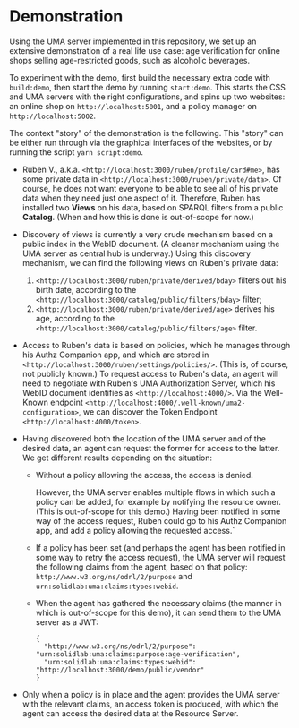 
# Demonstration

Using the UMA server implemented in this repository, we set up an extensive demonstration of a real life use case: age verification for online shops selling age-restricted goods, such as alcoholic beverages.

To experiment with the demo, first build the necessary extra code with `build:demo`, then start the demo by running `start:demo`. This starts the CSS and UMA servers with the right configurations, and spins up two websites: an online shop on `http://localhost:5001`, and a policy manager on `http://localhost:5002`.

The context "story" of the demonstration is the following. This "story" can be either run through via the graphical interfaces of the websites, or by running the script `yarn script:demo`.

- Ruben V., a.k.a. `<http://localhost:3000/ruben/profile/card#me>`, has some private data in `<http://localhost:3000/ruben/private/data>`. Of course, he does not want everyone to be able to see all of his private data when they need just one aspect of it. Therefore, Ruben has installed two **Views** on his data, based on SPARQL filters from a public **Catalog**. (When and how this is done is out-of-scope for now.)

- Discovery of views is currently a very crude mechanism based on a public index in the WebID document. (A cleaner mechanism using the UMA server as central hub is underway.) Using this discovery mechanism, we can find the following views on Ruben's private data:

  1. `<http://localhost:3000/ruben/private/derived/bday>` filters out his birth date, according to the `<http://localhost:3000/catalog/public/filters/bday>` filter;
  2. `<http://localhost:3000/ruben/private/derived/age>` derives his age, according to the `<http://localhost:3000/catalog/public/filters/age>` filter.

- Access to Ruben's data is based on policies, which he manages through his Authz Companion app, and which are stored in `<http://localhost:3000/ruben/settings/policies/>`. (This is, of course, not publicly known.) To request access to Ruben's data, an agent will need to negotiate with Ruben's UMA Authorization Server, which his WebID document identifies as `<http://localhost:4000/>`. Via the Well-Known endpoint `<http://localhost:4000/.well-known/uma2-configuration>`, we can discover the Token Endpoint `<http://localhost:4000/token>`.

- Having discovered both the location of the UMA server and of the desired data, an agent can request the former for access to the latter. We get different results depending on the situation:

  - Without a policy allowing the access, the access is denied. 
  
    However, the UMA server enables multiple flows in which such a policy can be added, for example by notifying the resource owner. (This is out-of-scope for this demo.) Having been notified in some way of the access request, Ruben could go to his Authz Companion app, and add a policy allowing the requested access.`
  
  - If a policy has been set (and perhaps the agent has been notified in some way to retry the access request), the UMA server will request the following claims from the agent, based on that policy: `http://www.w3.org/ns/odrl/2/purpose` and `urn:solidlab:uma:claims:types:webid`.

  - When the agent has gathered the necessary claims (the manner in which is out-of-scope for this demo), it can send them to the UMA server as a JWT:

    ```
    {
      "http://www.w3.org/ns/odrl/2/purpose": "urn:solidlab:uma:claims:purpose:age-verification",
      "urn:solidlab:uma:claims:types:webid": "http://localhost:3000/demo/public/vendor"
    }
    ```

- Only when a policy is in place and the agent provides the UMA server with the relevant claims, an access token is produced, with which the agent can access the desired data at the Resource Server.
